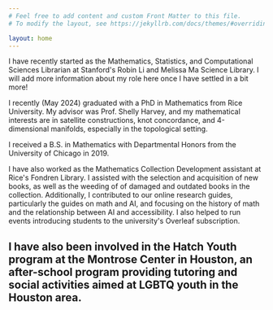 ```yaml
---
# Feel free to add content and custom Front Matter to this file.
# To modify the layout, see https://jekyllrb.com/docs/themes/#overriding-theme-defaults

layout: home
---
```


I have recently started as the Mathematics, Statistics, and Computational Sciences Librarian at Stanford's Robin Li and Melissa Ma Science Library. I will add more information about my role here once I have settled in a bit more!

I recently (May 2024) graduated with a PhD in Mathematics from Rice University. My advisor was Prof. Shelly Harvey, and my mathematical interests are in satellite constructions, knot concordance, and 4-dimensional manifolds, especially in the topological setting.

I received a B.S. in Mathematics with Departmental Honors from the University of Chicago in 2019.

I have also worked as the Mathematics Collection Development assistant at Rice's Fondren Library. I assisted with the selection and acquisition of new books, as well as the weeding of of damaged and outdated books in the collection. Additionally, I contributed to our online research guides, particularly the guides on math and AI, and focusing on the history of math and the relationship between AI and accessibility. I also helped to run events introducing students to the university's Overleaf subscription.

I have also been involved in the Hatch Youth program at the Montrose Center in Houston, an after-school program providing tutoring and social activities aimed at LGBTQ youth in the Houston area.
---
